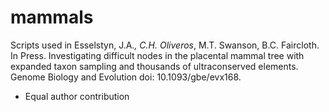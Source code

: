# mammals
Scripts used in Esselstyn, J.A.*, C.H. Oliveros*, M.T. Swanson, B.C. Faircloth. In Press. Investigating difficult nodes in the placental mammal tree with expanded taxon sampling and thousands of ultraconserved elements. Genome Biology and Evolution doi: 10.1093/gbe/evx168.

* Equal author contribution

